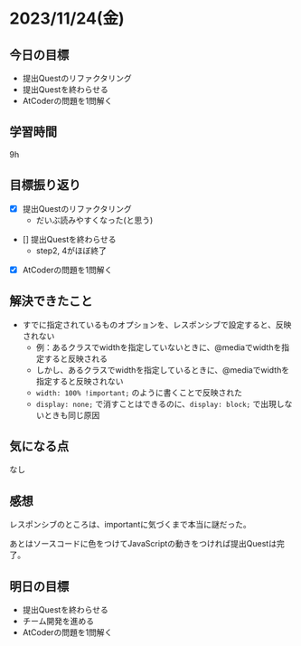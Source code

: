 # 2023/11/24(金)

## 今日の目標
* 提出Questのリファクタリング
* 提出Questを終わらせる
* AtCoderの問題を1問解く

## 学習時間
9h

## 目標振り返り
* [x] 提出Questのリファクタリング
  * だいぶ読みやすくなった(と思う)
* [] 提出Questを終わらせる
  * step2, 4がほぼ終了
* [x] AtCoderの問題を1問解く

## 解決できたこと
- すでに指定されているものオプションを、レスポンシブで設定すると、反映されない
  - 例：あるクラスでwidthを指定していないときに、@mediaでwidthを指定すると反映される
  - しかし、あるクラスでwidthを指定しているときに、@mediaでwidthを指定すると反映されない
  - `width: 100% !important;` のように書くことで反映された
  - `display: none;` で消すことはできるのに、`display: block;` で出現しないときも同じ原因

## 気になる点
なし

## 感想
レスポンシブのところは、importantに気づくまで本当に謎だった。

あとはソースコードに色をつけてJavaScriptの動きをつければ提出Questは完了。

## 明日の目標
* 提出Questを終わらせる
* チーム開発を進める
* AtCoderの問題を1問解く